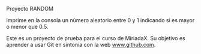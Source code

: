 Proyecto RANDOM

Imprime en la consola un número aleatorio entre 0 y 1 indicando si es mayor o menor que 0.5.

Este es un proyecto de prueba para el curso de MiriadaX. Su objetivo es
aprender a usar Git en sintonía con la web www.github.com.
